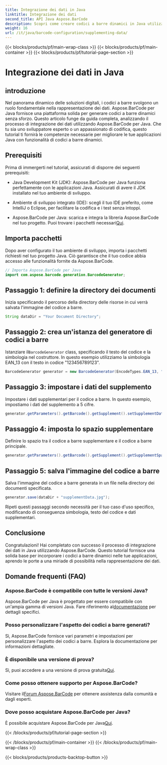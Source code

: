 ```yaml
---
title: Integrazione dei dati in Java
linktitle: Integrazione dei dati
second_title: API Java Aspose.BarCode
description: Scopri come creare codici a barre dinamici in Java utilizzando Aspose.BarCode. Guida passo passo per integrare i dati con la simbologia EAN_13.
weight: 16
url: /it/java/barcode-configuration/supplementing-data/
---
```


{{< blocks/products/pf/main-wrap-class >}}
{{< blocks/products/pf/main-container >}}
{{< blocks/products/pf/tutorial-page-section >}}

# Integrazione dei dati in Java


## introduzione

Nel panorama dinamico delle soluzioni digitali, i codici a barre svolgono un ruolo fondamentale nella rappresentazione dei dati. Aspose.BarCode per Java fornisce una piattaforma solida per generare codici a barre dinamici senza sforzo. Questo articolo funge da guida completa, analizzando il processo di integrazione dei dati utilizzando Aspose.BarCode per Java. Che tu sia uno sviluppatore esperto o un appassionato di codifica, questo tutorial ti fornirà le competenze necessarie per migliorare le tue applicazioni Java con funzionalità di codici a barre dinamici.

## Prerequisiti

Prima di immergerti nel tutorial, assicurati di disporre dei seguenti prerequisiti:

- Java Development Kit (JDK): Aspose.BarCode per Java funziona perfettamente con le applicazioni Java. Assicurati di avere il JDK installato nel tuo ambiente di sviluppo.

- Ambiente di sviluppo integrato (IDE): scegli il tuo IDE preferito, come IntelliJ o Eclipse, per facilitare la codifica e i test senza intoppi.

- Aspose.BarCode per Java: scarica e integra la libreria Aspose.BarCode nel tuo progetto. Puoi trovare i pacchetti necessari[Qui](https://releases.aspose.com/barcode/java/).

## Importa pacchetti

Dopo aver configurato il tuo ambiente di sviluppo, importa i pacchetti richiesti nel tuo progetto Java. Ciò garantisce che il tuo codice abbia accesso alle funzionalità fornite da Aspose.BarCode.

```java
// Importa Aspose.BarCode per Java
import com.aspose.barcode.generation.BarcodeGenerator;
```

## Passaggio 1: definire la directory dei documenti

Inizia specificando il percorso della directory delle risorse in cui verrà salvata l'immagine del codice a barre.

```java
String dataDir = "Your Document Directory";
```

## Passaggio 2: crea un'istanza del generatore di codici a barre

 Istanziare il`BarcodeGenerator` class, specificando il testo del codice e la simbologia nel costruttore. In questo esempio utilizziamo la simbologia EAN_13 con il testo in codice "123456789123".

```java
BarcodeGenerator generator = new BarcodeGenerator(EncodeTypes.EAN_13, "123456789123");
```

## Passaggio 3: impostare i dati del supplemento

Impostare i dati supplementari per il codice a barre. In questo esempio, impostiamo i dati del supplemento a 5 cifre.

```java
generator.getParameters().getBarcode().getSupplement().setSupplementData("12345");
```

## Passaggio 4: imposta lo spazio supplementare

Definire lo spazio tra il codice a barre supplementare e il codice a barre principale.

```java
generator.getParameters().getBarcode().getSupplement().getSupplementSpace().setPoint(2.0f);
```

## Passaggio 5: salva l'immagine del codice a barre

Salva l'immagine del codice a barre generata in un file nella directory dei documenti specificata.

```java
generator.save(dataDir + "supplementData.jpg");
```

Ripeti questi passaggi secondo necessità per il tuo caso d'uso specifico, modificando di conseguenza simbologia, testo del codice e dati supplementari.

## Conclusione

Congratulazioni! Hai completato con successo il processo di integrazione dei dati in Java utilizzando Aspose.BarCode. Questo tutorial fornisce una solida base per incorporare i codici a barre dinamici nelle tue applicazioni, aprendo le porte a una miriade di possibilità nella rappresentazione dei dati.

## Domande frequenti (FAQ)

### Aspose.BarCode è compatibile con tutte le versioni Java?
 Aspose.BarCode per Java è progettato per essere compatibile con un'ampia gamma di versioni Java. Fare riferimento al[documentazione](https://reference.aspose.com/barcode/java/) per dettagli specifici.

### Posso personalizzare l'aspetto dei codici a barre generati?
Sì, Aspose.BarCode fornisce vari parametri e impostazioni per personalizzare l'aspetto dei codici a barre. Esplora la documentazione per informazioni dettagliate.

### È disponibile una versione di prova?
Sì, puoi accedere a una versione di prova gratuita[Qui](https://releases.aspose.com/).

### Come posso ottenere supporto per Aspose.BarCode?
 Visitare il[Forum Aspose.BarCode](https://forum.aspose.com/c/barcode/13) per ottenere assistenza dalla comunità e dagli esperti.

### Dove posso acquistare Aspose.BarCode per Java?
 È possibile acquistare Aspose.BarCode per Java[Qui](https://purchase.aspose.com/buy).




{{< /blocks/products/pf/tutorial-page-section >}}

{{< /blocks/products/pf/main-container >}}
{{< /blocks/products/pf/main-wrap-class >}}

{{< blocks/products/products-backtop-button >}}

